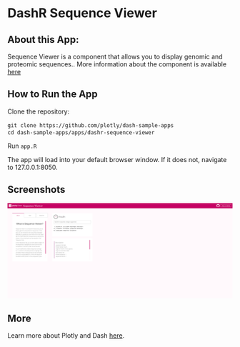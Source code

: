 # DashR Sequence Viewer 

## About this App:

Sequence Viewer is a component that allows you to display genomic and proteomic sequences.. More information about the component is available [here](https://github.com/plotly/react-sequence-viewer)

## How to Run the App

Clone the repository:

```
git clone https://github.com/plotly/dash-sample-apps
cd dash-sample-apps/apps/dashr-sequence-viewer
```

Run `app.R`

The app will load into your default browser window. If it does not, navigate to 127.0.0.1:8050.

## Screenshots

![alignmentviewerMain.png](assets/sequenceviewerMain.png)

## More

Learn more about Plotly and Dash [here](https://plot.ly/dash).
